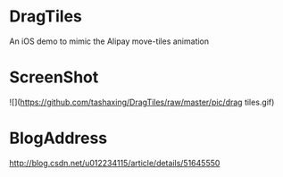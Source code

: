 # DragTiles
An iOS demo to mimic the Alipay move-tiles animation
# ScreenShot
![](https://github.com/tashaxing/DragTiles/raw/master/pic/drag tiles.gif)<br/>
# BlogAddress
http://blog.csdn.net/u012234115/article/details/51645550
